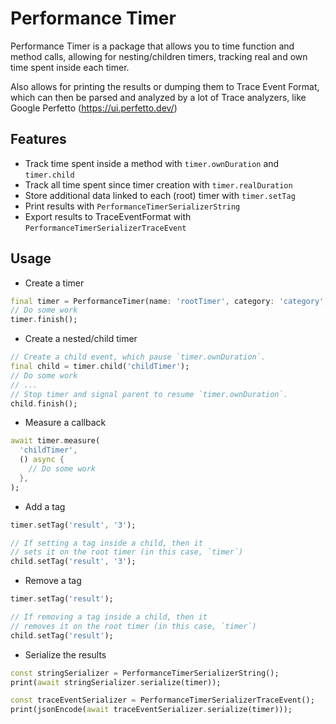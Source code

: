 # Performance Timer
Performance Timer is a package that allows you to time function and method
calls, allowing for nesting/children timers, tracking real and own time spent 
inside each timer.

Also allows for printing the results or dumping them to Trace Event Format,
which can then be parsed and analyzed by a lot of Trace analyzers, like
Google Perfetto (https://ui.perfetto.dev/)

## Features
* Track time spent inside a method with `timer.ownDuration` and `timer.child`
* Track all time spent since timer creation with `timer.realDuration`
* Store additional data linked to each (root) timer with `timer.setTag`
* Print results with `PerformanceTimerSerializerString`
* Export results to TraceEventFormat with `PerformanceTimerSerializerTraceEvent`

## Usage

* Create a timer
```dart
final timer = PerformanceTimer(name: 'rootTimer', category: 'category', tags: {'key': 'value'});
// Do some work
timer.finish();
```

* Create a nested/child timer
```dart
// Create a child event, which pause `timer.ownDuration`.
final child = timer.child('childTimer');
// Do some work
// ...
// Stop timer and signal parent to resume `timer.ownDuration`.
child.finish();
```

* Measure a callback
```dart
await timer.measure(
  'childTimer',
  () async {
    // Do some work
  },
);
```

* Add a tag
```dart
timer.setTag('result', '3');

// If setting a tag inside a child, then it
// sets it on the root timer (in this case, `timer`)
child.setTag('result', '3');
```

* Remove a tag
```dart
timer.setTag('result');

// If removing a tag inside a child, then it
// removes it on the root timer (in this case, `timer`)
child.setTag('result');
```

* Serialize the results
```dart
const stringSerializer = PerformanceTimerSerializerString();
print(await stringSerializer.serialize(timer));

const traceEventSerializer = PerformanceTimerSerializerTraceEvent();
print(jsonEncode(await traceEventSerializer.serialize(timer)));
```
